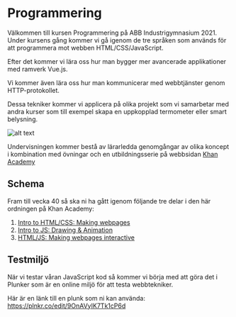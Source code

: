 # Programmering
Välkommen till kursen Programmering på ABB Industrigymnasium 2021. Under kursens gång kommer vi gå igenom de tre språken som används för att programmera mot webben HTML/CSS/JavaScript. 

Efter det kommer vi lära oss hur man bygger mer avancerade applikationer med ramverk Vue.js.

Vi kommer även lära oss hur man kommunicerar med webbtjänster genom HTTP-protokollet.

Dessa tekniker kommer vi applicera på olika projekt som vi samarbetar med andra kurser som till exempel skapa en uppkopplad termometer eller smart belysning.

![alt text](https://www.codingtothink.com/content/images/2021/05/css-html-illustration.jpg "Web Anatomy")

Undervisningen kommer bestå av lärarledda genomgångar av olika koncept i kombination med övningar och en utbildningsserie på webbsidan [Khan Academy](https://www.khanacademy.org/computing/computer-programming)

## Schema
Fram till vecka 40 så ska ni ha gått igenom följande tre delar i den här ordningen på Khan Academy:

1. [Intro to HTML/CSS: Making webpages](https://www.khanacademy.org/computing/computer-programming/html-css)
2. [Intro to JS: Drawing & Animation](https://www.khanacademy.org/computing/computer-programming/programming)
3. [HTML/JS: Making webpages interactive](https://www.khanacademy.org/computing/computer-programming/html-css-js)

## Testmiljö

När vi testar våran JavaScript kod så kommer vi börja med att göra det i Plunker som är en online miljö för att testa webbtekniker.

Här är en länk till en plunk som ni kan använda: <https://plnkr.co/edit/9OnAVyIK7Tk1cP6d>
